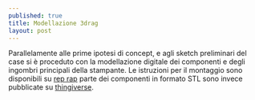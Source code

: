 ```yaml
---
published: true
title: Modellazione 3drag
layout: post
---
```

Parallelamente alle prime ipotesi di concept, e agli sketch preliminari del case si è proceduto con la modellazione digitale dei componenti e degli ingombri principali della stampante. 
Le istruzioni per il montaggio sono disponibili su [rep rap](http://reprap.org/wiki/3drag) parte dei componenti in formato STL sono invece pubblicate su [thingiverse](http://www.thingiverse.com/thing:203292/#files).
